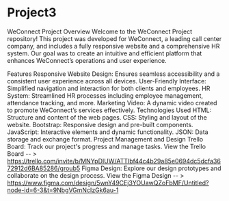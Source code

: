 # Project3
WeConnect Project
Overview
Welcome to the WeConnect Project repository! This project was developed for WeConnect, a leading call center company, and includes a fully responsive website and a comprehensive HR system. Our goal was to create an intuitive and efficient platform that enhances WeConnect’s operations and user experience.

Features
Responsive Website Design: Ensures seamless accessibility and a consistent user experience across all devices.
User-Friendly Interface: Simplified navigation and interaction for both clients and employees.
HR System: Streamlined HR processes including employee management, attendance tracking, and more.
Marketing Video: A dynamic video created to promote WeConnect’s services effectively.
Technologies Used
HTML: Structure and content of the web pages.
CSS: Styling and layout of the website.
Bootstrap: Responsive design and pre-built components.
JavaScript: Interactive elements and dynamic functionality.
JSON: Data storage and exchange format.
Project Management and Design
Trello Board: Track our project's progress and manage tasks. View the Trello Board -- > https://trello.com/invite/b/MNYpDIUW/ATTIbf44c4b29a85e0694dc5dcfa3672912d6BA85286/groub5
Figma Design: Explore our design prototypes and collaborate on the design process. View the Figma Design -- > https://www.figma.com/design/5wnY49CEj3YOUawQZoFbMF/Untitled?node-id=6-3&t=9NbgVGmNcIzGk6au-1


